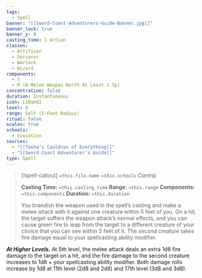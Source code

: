 ```yaml
---
tags:
  - Spell
banner: "[[Sword-Coast-Adventurers-Guide-Banner.jpg]]"
banner_lock: true
banner_y: 0
casting_time: 1 Action
classes:
  - Artificer
  - Sorcerer
  - Warlock
  - Wizard
components:
  - S
  - M (A Melee Weapon Worth At Least 1 Sp)
concentration: false
duration: Instantaneous
icon: LiWand2
level: 0
range: Self (5-Foot Radius)
ritual: false
scales: true
schools:
  - Evocation
sources:
  - "[[Tasha's Cauldron of Everything]]"
  - "[[Sword Coast Adventurer's Guide]]"
type: Spell
---
```

>[!spell-callout] `=this.file.name`
>*`=this.schools` Cantrip*
>
>**Casting Time:** `=this.casting_time`
>**Range:** `=this.range`
>**Components:** `=this.components`
>**Duration:** `=this.duration`
>
>You brandish the weapon used in the spell’s casting and make a melee attack with it against one creature within 5 feet of you. On a hit, the target suffers the weapon attack’s normal effects, and you can cause green fire to leap from the target to a different creature of your choice that you can see within 5 feet of it. The second creature takes fire damage equal to your spellcasting ability modifier.
>
>
***At Higher Levels.*** At 5th level, the melee attack deals an extra 1d8 fire damage to the target on a hit, and the fire damage to the second creature increases to 1d8 + your spellcasting ability modifier. Both damage rolls increase by 1d8 at 11th level (2d8 and 2d8) and 17th level (3d8 and 3d8).